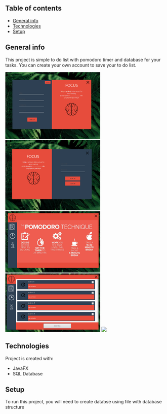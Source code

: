 ## Table of contents
* [General info](#general-info)
* [Technologies](#technologies)
* [Setup](#setup)

## General info
This project is simple to do list with pomodoro timer and database for your tasks. You can create your own account to save your to do list.
	

<img src="images/signUP_screen.PNG" width=300 > 
<img src="images/Przechwytywanie.PNG" width=300 > 
<img src="images/mainScreen.PNG" width=300 > 
<img src="images/toDoList.PNG" width=300 > 
<img src="addingTaskScreen.PNG" width=300 > 

## Technologies
Project is created with:
* JavaFX
* SQL Database

	
## Setup
To run this project, you will need to create databse using file with database structure


